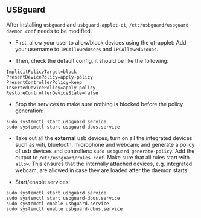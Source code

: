 ## USBguard

After installing `usbguard` and `usbguard-applet-qt`, `/etc/usbguard/usbguard-daemon.conf` needs to be modified.

+ First, allow your user to allow/block devices using the qt-applet: Add your username to `IPCAllowedUsers` and `IPCAllowedGroups`.

+ Then, check the default config, it should be like the following:
```
ImplicitPolicyTarget=block
PresentDevicePolicy=apply-policy
PresentControllerPolicy=keep
InsertedDevicePolicy=apply-policy
RestoreControllerDeviceState=false
```

+ Stop the services to make sure nothing is blocked before the policy generation:
```shell
sudo systemctl start usbguard.service
sudo systemctl start usbguard-dbus.service
```

+ Take out all the **external** usb devices, turn on all the integrated devices such as wifi, bluetooth, microphone and webcam; and generate a policy of usb devices and controllers: `sudo usbguard generate-policy`. Add the output to `/etc/usbguard/rules.conf`. Make sure that all rules start with `allow`. This ensures that the internally attached devices, e.g. integrated webcam, are allowed in case they are loaded after the daemon starts.

+ Start/enable services:
```shell
sudo systemctl start usbguard.service
sudo systemctl start usbguard-dbus.service
sudo systemctl enable usbguard.service
sudo systemctl enable usbguard-dbus.service
```
